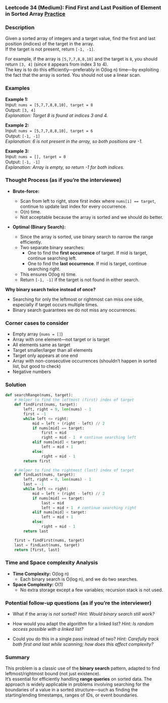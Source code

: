 ### Leetcode 34 (Medium): Find First and Last Position of Element in Sorted Array [Practice](https://leetcode.com/problems/find-first-and-last-position-of-element-in-sorted-array)

### Description  
Given a sorted array of integers and a target value, find the first and last position (indices) of the target in the array.  
If the target is not present, return `[-1, -1]`.

For example, if the array is `[5,7,7,8,8,10]` and the target is `8`, you should return `[3, 4]` (since `8` appears from index 3 to 4).  
The key is to do this efficiently—preferably in O(log n) time—by exploiting the fact that the array is sorted. You should not use a linear scan.

### Examples  

**Example 1:**  
Input: `nums = [5,7,7,8,8,10], target = 8`  
Output: `[3, 4]`  
*Explanation: Target 8 is found at indices 3 and 4.*

**Example 2:**  
Input: `nums = [5,7,7,8,8,10], target = 6`  
Output: `[-1, -1]`  
*Explanation: 6 is not present in the array, so both positions are -1.*

**Example 3:**  
Input: `nums = [], target = 0`  
Output: `[-1, -1]`  
*Explanation: Array is empty, so return -1 for both indices.*

### Thought Process (as if you’re the interviewee)  
- **Brute-force:**  
  - Scan from left to right, store first index where `nums[i] == target`, continue to update last index for every occurrence.
  - O(n) time.  
  - Not acceptable because the array is sorted and we should do better.

- **Optimal (Binary Search):**  
  - Since the array is sorted, use binary search to narrow the range efficiently.
  - Two separate binary searches:
    - One to find the **first occurrence** of target. If mid is target, continue searching left.
    - One to find the **last occurrence**. If mid is target, continue searching right.
  - This ensures O(log n) time.
  - Return `[-1, -1]` if the target is not found in either search.

**Why binary search twice instead of once?**
- Searching for only the leftmost or rightmost can miss one side, especially if target occurs multiple times.  
- Binary search guarantees we do not miss any occurrences.

### Corner cases to consider  
- Empty array (`nums = []`)
- Array with one element—not target or is target
- All elements same as target
- Target smaller/larger than all elements
- Target only appears at one end
- Array with non-consecutive occurrences (shouldn’t happen in sorted list, but good to check)
- Negative numbers

### Solution

```python
def searchRange(nums, target):
    # Helper to find the leftmost (first) index of target
    def findFirst(nums, target):
        left, right = 0, len(nums) - 1
        first = -1
        while left <= right:
            mid = left + (right - left) // 2
            if nums[mid] == target:
                first = mid
                right = mid - 1  # continue searching left
            elif nums[mid] < target:
                left = mid + 1
            else:
                right = mid - 1
        return first

    # Helper to find the rightmost (last) index of target
    def findLast(nums, target):
        left, right = 0, len(nums) - 1
        last = -1
        while left <= right:
            mid = left + (right - left) // 2
            if nums[mid] == target:
                last = mid
                left = mid + 1  # continue searching right
            elif nums[mid] < target:
                left = mid + 1
            else:
                right = mid - 1
        return last

    first = findFirst(nums, target)
    last = findLast(nums, target)
    return [first, last]
```

### Time and Space complexity Analysis  

- **Time Complexity:** O(log n)  
  - Each binary search is O(log n), and we do two searches.
- **Space Complexity:** O(1)  
  - No extra storage except a few variables; recursion stack is not used.

### Potential follow-up questions (as if you’re the interviewer)  

- What if the array is *not* sorted?
  *Hint: Would binary search still work?*

- How would you adapt the algorithm for a linked list?
  *Hint: Is random access possible with a linked list?*

- Could you do this in a single pass instead of two?
  *Hint: Carefully track both first and last while scanning; how does this affect complexity?*

### Summary
This problem is a classic use of the **binary search** pattern, adapted to find leftmost/rightmost bound (not just existence).  
It’s essential for efficiently handling **range queries** on sorted data. The approach is widely applicable in problems involving searching for the boundaries of a value in a sorted structure—such as finding the starting/ending timestamps, ranges of IDs, or event boundaries.